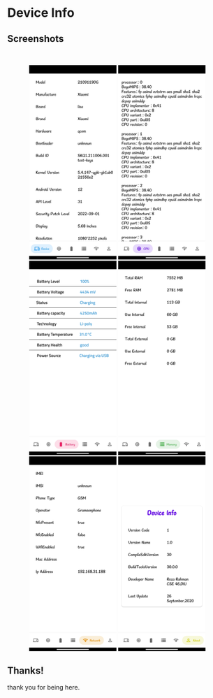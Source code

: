 # Device Info

## Screenshots

<br/>
<p align="center">

  <img src="media/Screenshot_01.png" width="200" />
  <img src="media/Screenshot_02.png" width="200" />
  <img src="media/Screenshot_03.png" width="200" />
  <img src="media/Screenshot_04.png" width="200" />
  <img src="media/Screenshot_05.png" width="200" />
  <img src="media/Screenshot_06.png" width="200" />
  
</p>

## Thanks!

thank you for being here.

